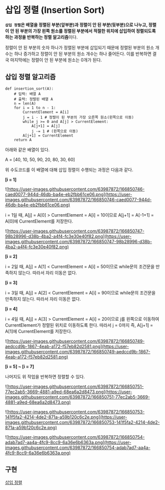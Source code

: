 # 삽입 **정렬 (Insertion Sort)**

**`삽입 정렬`은 배열을 정렬된 부분(앞부분)과 정렬이 안 된 부분(뒷부분)으로 나누고, 정렬이 안 된 부분의 가장 왼쪽 원소를 정렬된 부분에서 적절한 위치에 삽입하여 정렬되도록 하는 과정을 반복하는 정렬 알고리즘**이다.

정렬이 안 된 부분의 숫자 하나가 정렬된 부분에 삽입되기 때문에 정렬된 부분의 원소 개수는 하나 증가하고 정렬이 안 된 부분의 원소 개수는 하나 줄어든다. 이를 반복하면 결국 마지막에는 정렬이 안 된 부분에 원소는 0개가 된다.

## 삽입 **정렬** 알고리즘

```
def insertion_sort(A):
	# 입력: 배열 A
	# 출력: 정렬된 배열 A
	n = len(A)
	for i = 1 to n - 1:
		CurrentElement = A[i]
		j = i - 1 # 정렬이 된 부분의 가장 오른쪽 원소(왼쪽으로 이동)
		while j >= 0 and A[j] > CurrentElement:
			A[j+1] = A[j]
			j -= 1 # (왼쪽으로 이동)
		A[j+1] = CurrentElement
	return A
```

아래와 같은 배열이 있다.

A = [40, 10, 50, 90, 20, 80, 30, 60]

위 수도코드를 이 배열에 대해 삽입 정렬이 수행되는 과정은 다음과 같다.

**[i = 1]**

![https://user-images.githubusercontent.com/63987872/166850746-caed0077-944d-46db-ba4e-eb2fbb61ce06.png](https://user-images.githubusercontent.com/63987872/166850746-caed0077-944d-46db-ba4e-eb2fbb61ce06.png)

i = 1일 때, A[j] = A[0] > CurrentElement = A[i] = 10이므로 A[j+1] = A[-1+1] = A[0]에 CurrentElement를 저장한다.

![https://user-images.githubusercontent.com/63987872/166850747-98b28996-d38b-4ba2-a4f4-fc3e30e40f82.png](https://user-images.githubusercontent.com/63987872/166850747-98b28996-d38b-4ba2-a4f4-fc3e30e40f82.png)

**[i = 2]**

i = 2일 때, A[j] = A[1] < CurrentElement = A[i] = 50이므로 while문의 조건문을 만족하지 않는다. 따라서 자리 이동은 없다.

**[i = 3]**

i = 3일 때, A[j] = A[2] < CurrentElement = A[i] = 90이므로 while문의 조건문을 만족하지 않는다. 따라서 자리 이동은 없다.

**[i = 4]**

i = 4일 때, A[j] = A[3] > CurrentElement = A[i] = 20이므로 j를 왼쪽으로 이동하여 CurrentElement가 정렬된 위치로 이동하도록 한다. 따라서 j = 0까지 즉, A[j+1] = A[1]에 CurrentElement를 저장한다.

![https://user-images.githubusercontent.com/63987872/166850749-aedccd9b-1867-4eab-a172-f57eb82d2581.png](https://user-images.githubusercontent.com/63987872/166850749-aedccd9b-1867-4eab-a172-f57eb82d2581.png)

**[i = 5] ~ [i = 7]**

나머지도 위 작업을 반복하면 정렬할 수 있다.

![https://user-images.githubusercontent.com/63987872/166850751-77ec2ab5-3669-4881-a9ed-68ea6a2d8473.png](https://user-images.githubusercontent.com/63987872/166850751-77ec2ab5-3669-4881-a9ed-68ea6a2d8473.png)

![https://user-images.githubusercontent.com/63987872/166850753-141f5fa2-4214-4de2-871a-a59b120c6c2e.png](https://user-images.githubusercontent.com/63987872/166850753-141f5fa2-4214-4de2-871a-a59b120c6c2e.png)

![https://user-images.githubusercontent.com/63987872/166850754-adab7ad7-aa4a-4fc9-8cc9-6a36e6b6363a.png](https://user-images.githubusercontent.com/63987872/166850754-adab7ad7-aa4a-4fc9-8cc9-6a36e6b6363a.png)

## 구현

[삽입 정렬](insertion_sort.py)
